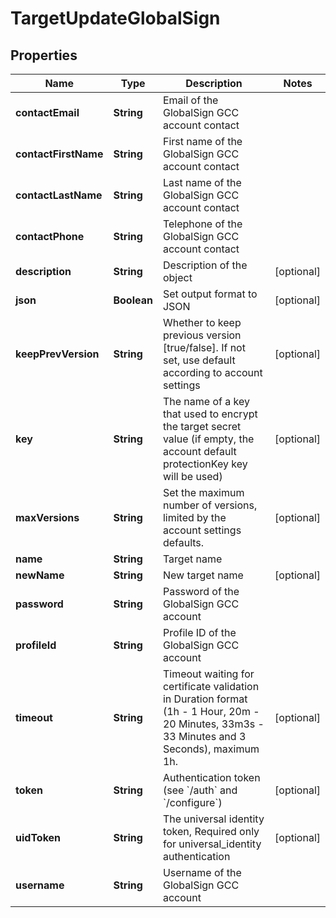 

# TargetUpdateGlobalSign


## Properties

| Name | Type | Description | Notes |
|------------ | ------------- | ------------- | -------------|
|**contactEmail** | **String** | Email of the GlobalSign GCC account contact |  |
|**contactFirstName** | **String** | First name of the GlobalSign GCC account contact |  |
|**contactLastName** | **String** | Last name of the GlobalSign GCC account contact |  |
|**contactPhone** | **String** | Telephone of the GlobalSign GCC account contact |  |
|**description** | **String** | Description of the object |  [optional] |
|**json** | **Boolean** | Set output format to JSON |  [optional] |
|**keepPrevVersion** | **String** | Whether to keep previous version [true/false]. If not set, use default according to account settings |  [optional] |
|**key** | **String** | The name of a key that used to encrypt the target secret value (if empty, the account default protectionKey key will be used) |  [optional] |
|**maxVersions** | **String** | Set the maximum number of versions, limited by the account settings defaults. |  [optional] |
|**name** | **String** | Target name |  |
|**newName** | **String** | New target name |  [optional] |
|**password** | **String** | Password of the GlobalSign GCC account |  |
|**profileId** | **String** | Profile ID of the GlobalSign GCC account |  |
|**timeout** | **String** | Timeout waiting for certificate validation in Duration format (1h - 1 Hour, 20m - 20 Minutes, 33m3s - 33 Minutes and 3 Seconds), maximum 1h. |  [optional] |
|**token** | **String** | Authentication token (see &#x60;/auth&#x60; and &#x60;/configure&#x60;) |  [optional] |
|**uidToken** | **String** | The universal identity token, Required only for universal_identity authentication |  [optional] |
|**username** | **String** | Username of the GlobalSign GCC account |  |



